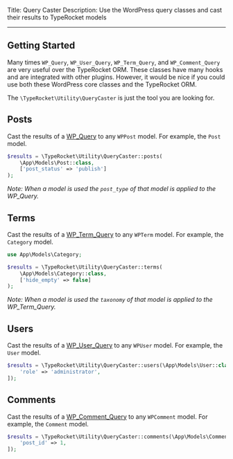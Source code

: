 Title: Query Caster
Description: Use the WordPress query classes and cast their results to TypeRocket models 

---

## Getting Started

Many times `WP_Query`, `WP_User_Query`, `WP_Term_Query`, and `WP_Comment_Query` are very useful over the TypeRocket ORM. These classes have many hooks and are integrated with other plugins. However, it would be nice if you could use both these WordPress core classes and the TypeRocket ORM.

The `\TypeRocket\Utility\QueryCaster` is just the tool you are looking for.

## Posts

Cast the results of a [WP_Query](https://developer.wordpress.org/reference/classes/wp_query/) to any `WPPost` model. For example, the `Post` model.

```php
$results = \TypeRocket\Utility\QueryCaster::posts(
    \App\Models\Post::class, 
    ['post_status' => 'publish']
);
```

*Note: When a model is used the `post_type` of that model is applied to the WP_Query.*

## Terms

Cast the results of a [WP_Term_Query](https://developer.wordpress.org/reference/classes/wp_term_query/) to any `WPTerm` model. For example, the `Category` model.

```php
use App\Models\Category;

$results = \TypeRocket\Utility\QueryCaster::terms(
    \App\Models\Category::class, 
    ['hide_empty' => false]
);
```

*Note: When a model is used the `taxonomy` of that model is applied to the WP_Term_Query.*

## Users

Cast the results of a [WP_User_Query](https://developer.wordpress.org/reference/classes/wp_user_query/) to any `WPUser` model. For example, the `User` model.

```php
$results = \TypeRocket\Utility\QueryCaster::users(\App\Models\User::class, [
    'role' => 'administrator',
]);
```

## Comments

Cast the results of a [WP_Comment_Query](https://developer.wordpress.org/reference/classes/wp_comment_query/) to any `WPComment` model. For example, the `Comment` model.

```php
$results = \TypeRocket\Utility\QueryCaster::comments(\App\Models\Comment::class, [
    'post_id' => 1,
]);
```